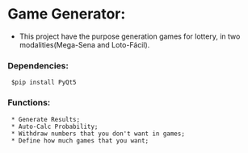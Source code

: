 # Game Generator:
 * This project have the purpose generation games for lottery, in two modalities(Mega-Sena and Loto-Fácil).

### Dependencies:
```
 $pip install PyQt5
```
### Functions:
```
 * Generate Results;
 * Auto-Calc Probability;
 * Withdraw numbers that you don't want in games;
 * Define how much games that you want;
```
    
    
